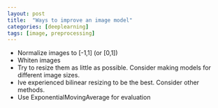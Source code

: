 ```yaml
---
layout: post
title:  "Ways to improve an image model"
categories: [deeplearning]
tags: [image, preprocessing]
---
```


- Normalize images to [-1,1] (or [0,1])
- Whiten images
- Try to resize them as little as possible. Consider making models for different image sizes.
- Ive experienced bilinear resizing to be the best. Consider other methods.
- Use ExponentialMovingAverage for evaluation

